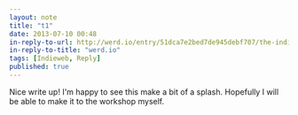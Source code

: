 ```yaml
---
layout: note
title: "t1"
date: 2013-07-10 00:48
in-reply-to-url: http://werd.io/entry/51dca7e2bed7de945debf707/the-indieweb-as-a-minimum-viable-social-web-ecosystem
in-reply-to-title: "werd.io"
tags: [Indieweb, Reply]
published: true
---
```

Nice write up!  I'm happy to see this make a bit of a splash.  Hopefully I will be able to make it to the workshop myself.
